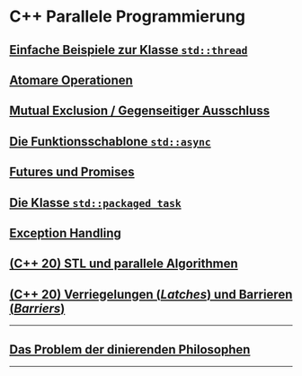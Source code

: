 # C++ Parallele Programmierung

## [Einfache Beispiele zur Klasse `std::thread`](Programs/01_SimpleThreading/Readme.md)

## [Atomare Operationen](Programs/02_Atomic/Readme.md)

## [Mutual Exclusion / Gegenseitiger Ausschluss](Programs/03_MutualExclusion/Readme.md)

## [Die Funktionsschablone `std::async`](Programs/04_Async/Readme.md)

## [Futures und Promises](Programs/05_FuturesPromises/Readme.md)

## [Die Klasse `std::packaged_task`](Programs/06_PackagedTask/Readme.md)

## [Exception Handling](Programs/07_ExceptionHandling/Readme.md)

## [(C++ 20) STL und parallele Algorithmen](Programs/08_STL_ParallelAlgorithms/Readme.md)

## [(C++ 20) Verriegelungen (*Latches*) und Barrieren (*Barriers*)](Programs/09_LatchesBarriers/Readme.md)

---

## [Das Problem der dinierenden Philosophen](Programs/10_DiningPhilosophers/Readme.md)
 
---
